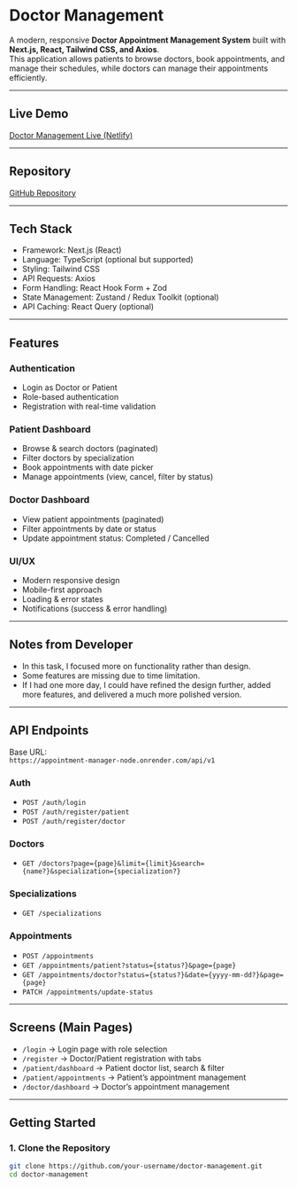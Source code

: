 # Doctor Management

A modern, responsive **Doctor Appointment Management System** built with **Next.js, React, Tailwind CSS, and Axios**.  
This application allows patients to browse doctors, book appointments, and manage their schedules, while doctors can manage their appointments efficiently.

---

## Live Demo
[Doctor Management Live (Netlify)](https://hishabee-jobs-tasks1.netlify.app/)

---

## Repository
[GitHub Repository](https://github.com/your-username/doctor-management)

---

## Tech Stack
- Framework: Next.js (React)
- Language: TypeScript (optional but supported)
- Styling: Tailwind CSS
- API Requests: Axios
- Form Handling: React Hook Form + Zod
- State Management: Zustand / Redux Toolkit (optional)
- API Caching: React Query (optional)

---

## Features

### Authentication
- Login as Doctor or Patient
- Role-based authentication
- Registration with real-time validation

### Patient Dashboard
- Browse & search doctors (paginated)
- Filter doctors by specialization
- Book appointments with date picker
- Manage appointments (view, cancel, filter by status)

### Doctor Dashboard
- View patient appointments (paginated)
- Filter appointments by date or status
- Update appointment status: Completed / Cancelled

### UI/UX
- Modern responsive design
- Mobile-first approach
- Loading & error states
- Notifications (success & error handling)

---

## Notes from Developer
- In this task, I focused more on functionality rather than design.  
- Some features are missing due to time limitation.  
- If I had one more day, I could have refined the design further, added more features, and delivered a much more polished version.  

---

## API Endpoints

Base URL:  
`https://appointment-manager-node.onrender.com/api/v1`

### Auth
- `POST /auth/login`
- `POST /auth/register/patient`
- `POST /auth/register/doctor`

### Doctors
- `GET /doctors?page={page}&limit={limit}&search={name?}&specialization={specialization?}`

### Specializations
- `GET /specializations`

### Appointments
- `POST /appointments`
- `GET /appointments/patient?status={status?}&page={page}`
- `GET /appointments/doctor?status={status?}&date={yyyy-mm-dd?}&page={page}`
- `PATCH /appointments/update-status`

---

## Screens (Main Pages)
- `/login` → Login page with role selection  
- `/register` → Doctor/Patient registration with tabs  
- `/patient/dashboard` → Patient doctor list, search & filter  
- `/patient/appointments` → Patient’s appointment management  
- `/doctor/dashboard` → Doctor’s appointment management  

---

## Getting Started

### 1. Clone the Repository
```bash
git clone https://github.com/your-username/doctor-management.git
cd doctor-management
